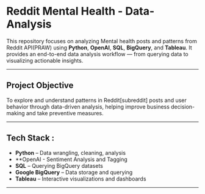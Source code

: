 # Reddit Mental Health - Data-Analysis

This repository focuses on analyzing Mental health posts and patterns from Reddit API(PRAW) using **Python**, **OpenAI**, **SQL**, **BigQuery**, and **Tableau**. It provides an end-to-end data analysis workflow — from querying data to visualizing actionable insights.

---

## Project Objective

To explore and understand patterns in Reddit[subreddit] posts and user behavior through data-driven analysis, helping improve business decision-making and take preventive measures.

---

## Tech Stack :

- **Python** – Data wrangling, cleaning, analysis
- **OpenAI - Sentiment Analysis and Tagging
- **SQL** – Querying BigQuery datasets
- **Google BigQuery** – Data storage and querying
- **Tableau** – Interactive visualizations and dashboards

---
